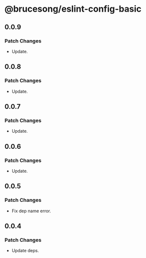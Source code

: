 # @brucesong/eslint-config-basic

## 0.0.9

### Patch Changes

- Update.

## 0.0.8

### Patch Changes

- Update.

## 0.0.7

### Patch Changes

- Update.

## 0.0.6

### Patch Changes

- Update.

## 0.0.5

### Patch Changes

- Fix dep name error.

## 0.0.4

### Patch Changes

- Update deps.
